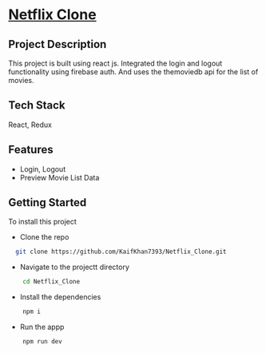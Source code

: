 
# [Netflix Clone](https://netflix-clone-webapp-three.vercel.app/)

## Project Description

This project is built using react js. Integrated the login and logout functionality using firebase auth.
And uses the themoviedb api for the list of movies.




## Tech Stack

React, Redux


## Features

- Login, Logout
- Preview Movie List Data


## Getting Started

To install this project

- Clone the repo 
```bash
  git clone https://github.com/KaifKhan7393/Netflix_Clone.git
```
- Navigate to the projectt directory
```bash
    cd Netflix_Clone
```
- Install the dependencies
```bash
    npm i
```
- Run the appp
```bash
    npm run dev
```
    
